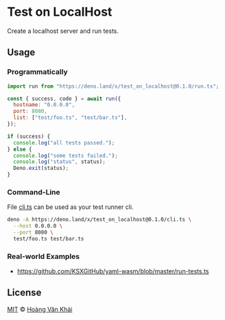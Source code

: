 # Test on LocalHost

Create a localhost server and run tests.

## Usage

### Programmatically

```javascript
import run from "https://deno.land/x/test_on_localhost@0.1.0/run.ts";

const { success, code } = await run({
  hostname: "0.0.0.0",
  port: 8080,
  list: ["test/foo.ts", "test/bar.ts"],
});

if (success) {
  console.log("all tests passed.");
} else {
  console.log("some tests failed.");
  console.log("status", status);
  Deno.exit(status);
}
```

### Command-Line

File [cli.ts](./cli.ts) can be used as your test runner cli.

```sh
deno -A https://deno.land/x/test_on_localhost@0.1.0/cli.ts \
  --host 0.0.0.0 \
  --port 8080 \
  test/foo.ts test/bar.ts
```

### Real-world Examples

* https://github.com/KSXGitHub/yaml-wasm/blob/master/run-tests.ts

## License

[MIT](https://git.io/Jvjim) © [Hoàng Văn Khải](https://github.com/KSXGitHub/)
